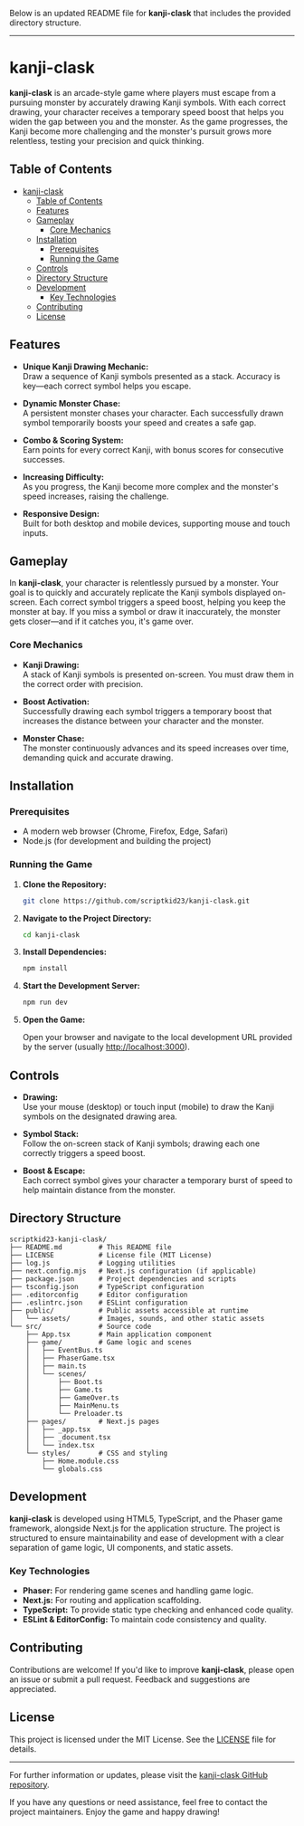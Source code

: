 Below is an updated README file for **kanji-clask** that includes the provided directory structure.

---

# kanji-clask

**kanji-clask** is an arcade-style game where players must escape from a pursuing monster by accurately drawing Kanji symbols. With each correct drawing, your character receives a temporary speed boost that helps you widen the gap between you and the monster. As the game progresses, the Kanji become more challenging and the monster's pursuit grows more relentless, testing your precision and quick thinking.

## Table of Contents

- [kanji-clask](#kanji-clask)
  - [Table of Contents](#table-of-contents)
  - [Features](#features)
  - [Gameplay](#gameplay)
    - [Core Mechanics](#core-mechanics)
  - [Installation](#installation)
    - [Prerequisites](#prerequisites)
    - [Running the Game](#running-the-game)
  - [Controls](#controls)
  - [Directory Structure](#directory-structure)
  - [Development](#development)
    - [Key Technologies](#key-technologies)
  - [Contributing](#contributing)
  - [License](#license)

## Features

- **Unique Kanji Drawing Mechanic:**  
  Draw a sequence of Kanji symbols presented as a stack. Accuracy is key—each correct symbol helps you escape.

- **Dynamic Monster Chase:**  
  A persistent monster chases your character. Each successfully drawn symbol temporarily boosts your speed and creates a safe gap.

- **Combo & Scoring System:**  
  Earn points for every correct Kanji, with bonus scores for consecutive successes.

- **Increasing Difficulty:**  
  As you progress, the Kanji become more complex and the monster's speed increases, raising the challenge.

- **Responsive Design:**  
  Built for both desktop and mobile devices, supporting mouse and touch inputs.

## Gameplay

In **kanji-clask**, your character is relentlessly pursued by a monster. Your goal is to quickly and accurately replicate the Kanji symbols displayed on-screen. Each correct symbol triggers a speed boost, helping you keep the monster at bay. If you miss a symbol or draw it inaccurately, the monster gets closer—and if it catches you, it's game over.

### Core Mechanics

- **Kanji Drawing:**  
  A stack of Kanji symbols is presented on-screen. You must draw them in the correct order with precision.

- **Boost Activation:**  
  Successfully drawing each symbol triggers a temporary boost that increases the distance between your character and the monster.

- **Monster Chase:**  
  The monster continuously advances and its speed increases over time, demanding quick and accurate drawing.

## Installation

### Prerequisites

- A modern web browser (Chrome, Firefox, Edge, Safari)
- Node.js (for development and building the project)

### Running the Game

1. **Clone the Repository:**

   ```bash
   git clone https://github.com/scriptkid23/kanji-clask.git
   ```

2. **Navigate to the Project Directory:**

   ```bash
   cd kanji-clask
   ```

3. **Install Dependencies:**

   ```bash
   npm install
   ```

4. **Start the Development Server:**

   ```bash
   npm run dev
   ```

5. **Open the Game:**

   Open your browser and navigate to the local development URL provided by the server (usually [http://localhost:3000](http://localhost:3000)).

## Controls

- **Drawing:**  
  Use your mouse (desktop) or touch input (mobile) to draw the Kanji symbols on the designated drawing area.

- **Symbol Stack:**  
  Follow the on-screen stack of Kanji symbols; drawing each one correctly triggers a speed boost.

- **Boost & Escape:**  
  Each correct symbol gives your character a temporary burst of speed to help maintain distance from the monster.

## Directory Structure

```
scriptkid23-kanji-clask/
├── README.md         # This README file
├── LICENSE           # License file (MIT License)
├── log.js            # Logging utilities
├── next.config.mjs   # Next.js configuration (if applicable)
├── package.json      # Project dependencies and scripts
├── tsconfig.json     # TypeScript configuration
├── .editorconfig     # Editor configuration
├── .eslintrc.json    # ESLint configuration
├── public/           # Public assets accessible at runtime
│   └── assets/       # Images, sounds, and other static assets
└── src/              # Source code
    ├── App.tsx       # Main application component
    ├── game/         # Game logic and scenes
    │   ├── EventBus.ts
    │   ├── PhaserGame.tsx
    │   ├── main.ts
    │   └── scenes/
    │       ├── Boot.ts
    │       ├── Game.ts
    │       ├── GameOver.ts
    │       ├── MainMenu.ts
    │       └── Preloader.ts
    ├── pages/        # Next.js pages
    │   ├── _app.tsx
    │   ├── _document.tsx
    │   └── index.tsx
    └── styles/       # CSS and styling
        ├── Home.module.css
        └── globals.css
```

## Development

**kanji-clask** is developed using HTML5, TypeScript, and the Phaser game framework, alongside Next.js for the application structure. The project is structured to ensure maintainability and ease of development with a clear separation of game logic, UI components, and static assets.

### Key Technologies

- **Phaser:** For rendering game scenes and handling game logic.
- **Next.js:** For routing and application scaffolding.
- **TypeScript:** To provide static type checking and enhanced code quality.
- **ESLint & EditorConfig:** To maintain code consistency and quality.

## Contributing

Contributions are welcome! If you'd like to improve **kanji-clask**, please open an issue or submit a pull request. Feedback and suggestions are appreciated.

## License

This project is licensed under the MIT License. See the [LICENSE](LICENSE) file for details.

---

For further information or updates, please visit the [kanji-clask GitHub repository](https://github.com/scriptkid23/kanji-clask).

If you have any questions or need assistance, feel free to contact the project maintainers. Enjoy the game and happy drawing!